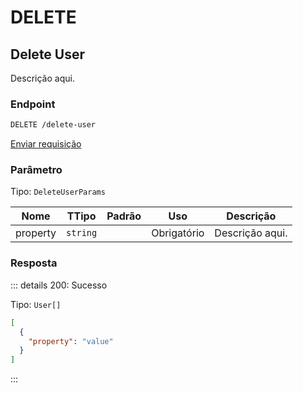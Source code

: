 # DELETE

## Delete User

Descrição aqui.

### Endpoint

```sh
DELETE /delete-user
```

[Enviar requisição](https://hopp.sh/r/BK0mB70Nd8Wm '/delete-user')

### Parâmetro

Tipo: `DeleteUserParams`

| Nome     | TTipo    | Padrão | Uso         | Descrição       |
| -------- | -------- | ------ | ----------- | --------------- |
| property | `string` |        | Obrigatório | Descrição aqui. |

### Resposta

::: details 200: Sucesso

Tipo: `User[]`

```json
[
  {
    "property": "value"
  }
]
```

:::
